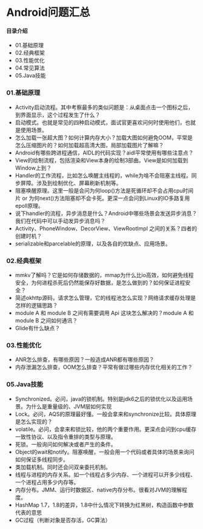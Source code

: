 # Android问题汇总
#### 目录介绍
- 01.基础原理
- 02.经典框架
- 03.性能优化
- 04.常见算法
- 05.Java技能



### 01.基础原理
- Activity启动流程。其中考察最多的类似问题是：从桌面点击一个图标之后，到界面显示，这个过程发生了什么？
- 启动模式。也就是常见的四种启动模式，面试官更喜欢问何时使用他们，也就是使用场景。
- 怎么加载一张超大图？如何计算内存大小？加载大图如何避免OOM，平常是怎么压缩图片的？如何加载超高清大图，局部加载图片了解嘛？
- Android有哪些跨进程通信，AIDL的代码实现？aidl平常使用有哪些注意点？
- View的绘制流程，包括渲染和View本身的绘制3部曲。View是如何加载到Window上到？
- Handler的工作流程，比如怎么唤醒主线程的，while为啥不会阻塞主线程。同步屏障。涉及到绘制优化、屏幕刷新机制等。
- 阻塞唤醒原理。这里一般是会问为何loop()方法是死循环却不会占用cpu时间片 or 为何next()方法阻塞却不会卡死。更深一点会问到Linux的IO多路复用epoll原理。
- 说下handler的流程，异步消息是什么？Android中哪些场景会发送异步消息？我们在代码中可以手动发异步消息吗？
- Activity、PhoneWindow、DecorView、ViewRootImpl 之间的关系？四者的创建时机？
- serializable和parcelable的原理，以及各自的优缺点、应用场景。



### 02.经典框架
- mmkv了解吗？它是如何存储数据的，mmap为什么比io高效，如何避免线程安全，为何进程杀死后仍然能保存好数据，是怎么做到的？如何保证进程安全？
- 简述okhttp源码，请求怎么管理，它的线程池怎么实现？网络请求缓存处理是怎样的逻辑思路？
- module A 和 module B 之间有需要调用 Api 这块怎么解决的？module A 和 module B 之间如何通讯？
- Glide有什么缺点？



### 03.性能优化
- ANR怎么排查，有哪些原因？一般造成ANR都有哪些原因？
- 内存泄漏怎么排查，OOM怎么排查？平常有做过哪些内存优化相关的工作？



### 05.Java技能
- Synchronized。必问，java的锁机制。特别是jdk6之后的锁优化以及运用场景。为什么是重量级的、JVM层如何实现
- Lock。必问，AQS的原理最好懂。一般会拿来和synchronize比较。具体原理是怎么实现的？
- volatile。必问，会拿来和锁比较，他的两个重要作用。更深点会问到cpu缓存一致性协议、以及指令重排的类型与原理。
- 死锁。一般询问如何解决或者产生的条件。
- Object的wait和notify。阻塞唤醒，一般会用一个代码或者具体的场景来询问如何保证多线程同步。
- 类加载机制。同时还会问双亲委托机制。
- 线程与进程的内存关系。如一个线程占多少内存、一个进程可以开多少线程、一个进程占用多少内存等。
- 内存分布。JMM、运行时数据区、native内存分布。很看对JVM的理解程度。
- HashMap 1.7，1.8的差异，1.8中什么情况下转换为红黑树，构造函数中参数代表的意思
- GC过程（判断对象是否存活，GC算法）









